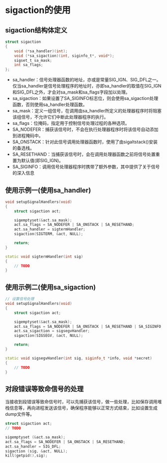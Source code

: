 # sigaction的使用

## sigaction结构体定义

```c
struct sigaction
{
    void (*sa_handler)(int);
    void (*sa_sigaction)(int, siginfo_t*, void*);
    sigset_t sa_mask;
    int sa_flags;
};
```

* sa_handler：信号处理器函数的地址，亦或是常量SIG_IGN、SIG_DFL之一。仅当sa_handler是信号处理程序的地址时，亦即sa_handler的取值在SIG_IGN和SIG_DFL之外，才会对sa_mask和sa_flags字段加以处理。
* sa_sigaction：如果设置了SA_SIGINFO标志位，则会使用sa_sigaction处理函数，否则使用sa_handler处理函数。
* sa_mask：定义一组信号，在调用由sa_handler所定义的处理器程序时将阻塞该组信号，不允许它们中断此处理器程序的执行。
* sa_flags：位掩码，指定用于控制信号处理过程的各种选项。
* SA_NODEFER：捕获该信号时，不会在执行处理器程序时将该信号自动添加到进程掩码中。
* SA_ONSTACK：针对此信号调用处理器函数时，使用了由sigaltstack()安装的备选栈。
* SA_RESETHAND：当捕获该信号时，会在调用处理器函数之前将信号处置重置为默认值(即SIG_IGN)。
* SA_SIGINFO：调用信号处理器程序时携带了额外参数，其中提供了关于信号的深入信息


## 使用示例一(使用sa_handler)

```cpp
void setupSignalHandlers(void)
{
    struct sigaction act;

    sigemptyset(&act.sa_mask);
    act.sa_flags = SA_NODEFER | SA_ONSTACK | SA_RESETHAND;
    act.sa_handler = sigtermHandler;
    sigaction(SIGTERM, &act, NULL);

    return;
}

static void sigtermHandler(int sig)
{
    // TODO
}

```

## 使用示例二(使用sa_sigaction)

```cpp
// 设置信号处理
void setupSignalHandlers(void)
{
    struct sigaction act;

    sigemptyset(&act.sa_mask);
    act.sa_flags = SA_NODEFER | SA_ONSTACK | SA_RESETHAND | SA_SIGINFO;
    act.sa_sigaction = sigsegvHandler;
    sigaction(SIGSEGV, &act, NULL);

    return;
}

static void sigsegvHandler(int sig, siginfo_t *info, void *secret)
{
    // TODO
}
```

## 对段错误等致命信号的处理

当接收到段错误等致命信号时，可以先捕获该信号，做一些处理，比如保存调用堆栈信息等，再向进程发送该信号，确保程序能够以正常方式结束，比如设置生成dump文件等。

```cpp
struct sigaction act;
// TODO

sigemptyset (&act.sa_mask);
act.sa_flags = SA_NODEFER | SA_ONSTACK | SA_RESETHAND;
act.sa_handler = SIG_DFL;
sigaction (sig, &act, NULL);
kill(getpid(),sig);
```
